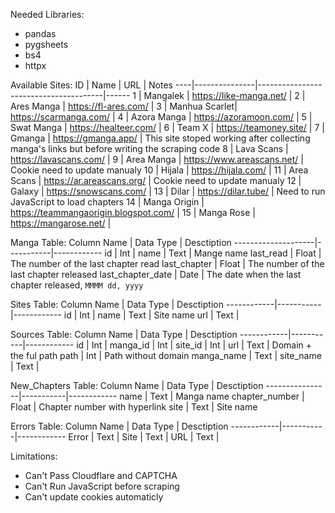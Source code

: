Needed Libraries:
- pandas
- pygsheets
- bs4
- httpx

Available Sites:
ID	| Name			| URL									| Notes
----|---------------|---------------------------------------|------
1	| Mangalek		| https://like-manga.net/				|
2	| Ares Manga	| https://fl-ares.com/					|
3	| Manhua Scarlet| https://scarmanga.com/				|
4	| Azora Manga	| https://azoramoon.com/				|
5	| Swat Manga	| https://healteer.com/					|
6	| Team X		| https://teamoney.site/				|
7	| Gmanga		| https://gmanga.app/					| This site stoped working after collecting manga's links but before writing the scraping code
8	| Lava Scans	| https://lavascans.com/				| 
9	| Area Manga	| https://www.areascans.net/			| Cookie need to update manualy
10	| Hijala		| https://hijala.com/					|
11	| Area Scans	| https://ar.areascans.org/				| Cookie need to update manualy
12	| Galaxy		| https://snowscans.com/				|
13	| Dilar			| https://dilar.tube/					| Need to run JavaScript to load chapters
14	| Manga Origin	| https://teammangaorigin.blogspot.com/	|
15	| Manga Rose	| https://mangarose.net/				|

Manga Table:
Column Name 		| Data Type | Desctiption
--------------------|-----------|------------
id          		| Int		|
name        		| Text		| Mange name
last_read   		| Float		| The number of the last chapter read
last_chapter		| Float		| The number of the last chapter released
last_chapter_date	| Date		| The date when the last chapter released, `MMMM dd, yyyy`

Sites Table:
Column Name	| Data Type | Desctiption
------------|-----------|------------
id          | Int		|
name        | Text		| Site name
url			| Text		|

Sources Table:
Column Name	| Data Type | Desctiption
------------|-----------|------------
id          | Int		|
manga_id	| Int		|
site_id		| Int		|
url			| Text		| Domain + the ful path
path		| Int		| Path without domain
manga_name	| Text		|
site_name	| Text		|

New_Chapters Table:
Column Name		| Data Type | Desctiption
----------------|-----------|------------
name        	| Text		| Manga name
chapter_number	| Float		| Chapter number with hyperlink
site			| Text		| Site name

Errors Table:
Column Name	| Data Type | Desctiption
------------|-----------|------------
Error		| Text		|
Site		| Text		|
URL			| Text		| 

Limitations:
- Can't Pass Cloudflare and CAPTCHA
- Can't Run JavaScript before scraping
- Can't update cookies automaticly
